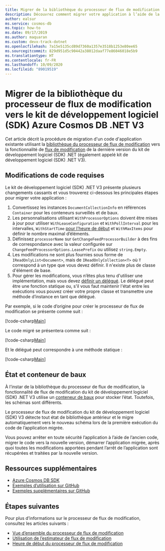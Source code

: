 ```yaml
---
title: Migrer de la bibliothèque du processeur de flux de modification vers le kit de développement logiciel (SDK) Azure Cosmos DB .NET V3
description: Découvrez comment migrer votre application à l’aide de la bibliothèque du processeur de flux de modification vers le kit de développement logiciel (SDK) Azure Cosmos DB V3
author: ealsur
ms.service: cosmos-db
ms.topic: how-to
ms.date: 09/17/2019
ms.author: maquaran
ms.custom: devx-track-dotnet
ms.openlocfilehash: 7a15e5135cd89d7360a1357e3518b1253e80ee65
ms.sourcegitcommit: 829d951d5c90442a38012daaf77e86046018e5b9
ms.translationtype: HT
ms.contentlocale: fr-FR
ms.lasthandoff: 10/09/2020
ms.locfileid: "89019519"
---
```

# <a name="migrate-from-the-change-feed-processor-library-to-the-azure-cosmos-db-net-v3-sdk"></a>Migrer de la bibliothèque du processeur de flux de modification vers le kit de développement logiciel (SDK) Azure Cosmos DB .NET V3

Cet article décrit la procédure de migration d'un code d'application existante utilisant la [bibliothèque du processeur de flux de modification](https://github.com/Azure/azure-documentdb-changefeedprocessor-dotnet) vers la fonctionnalité de [flux de modification](change-feed.md) de la dernière version du kit de développement logiciel (SDK) .NET (également appelé kit de développement logiciel (SDK) .NET V3).

## <a name="required-code-changes"></a>Modifications de code requises

Le kit de développement logiciel (SDK) .NET V3 présente plusieurs changements cassants et vous trouverez ci-dessous les principales étapes pour migrer votre application :

1. Convertissez les instances `DocumentCollectionInfo` en références `Container` pour les conteneurs surveillés et de baux.
1. Les personnalisations utilisant `WithProcessorOptions` doivent être mises à jour pour utiliser `WithLeaseConfiguration` et `WithPollInterval` pour les intervalles, `WithStartTime` [pour l'heure de début](how-to-configure-change-feed-start-time.md) et `WithMaxItems` pour définir le nombre maximal d’éléments.
1. Définissez `processorName` sur `GetChangeFeedProcessorBuilder` à des fins de correspondance avec la valeur configurée sur `ChangeFeedProcessorOptions.LeasePrefix` ou utilisez `string.Empty`.
1. Les modifications ne sont plus fournies sous forme de `IReadOnlyList<Document>`, mais de `IReadOnlyCollection<T>` où `T` correspond à un type que vous devez définir. Il n'existe plus de classe d'élément de base.
1. Pour gérer les modifications, vous n’êtes plus tenu d'utiliser une implémentation, mais vous devez [définir un délégué](change-feed-processor.md#implementing-the-change-feed-processor). Le délégué peut être une fonction statique ou, s'il vous faut maintenir l'état entre les exécutions vous pouvez créer votre propre classe et transmettre une méthode d’instance en tant que délégué.

Par exemple, si le code d’origine pour créer le processeur de flux de modification se présente comme suit :

[!code-csharp[Main](~/samples-cosmosdb-dotnet-v3/Microsoft.Azure.Cosmos.Samples/Usage/ChangeFeed/Program.cs?name=ChangeFeedProcessorLibrary)]

Le code migré se présentera comme suit :

[!code-csharp[Main](~/samples-cosmosdb-dotnet-v3/Microsoft.Azure.Cosmos.Samples/Usage/ChangeFeed/Program.cs?name=ChangeFeedProcessorMigrated)]

Et le délégué peut correspondre à une méthode statique :

[!code-csharp[Main](~/samples-cosmosdb-dotnet-v3/Microsoft.Azure.Cosmos.Samples/Usage/ChangeFeed/Program.cs?name=Delegate)]

## <a name="state-and-lease-container"></a>État et conteneur de baux

À l’instar de la bibliothèque du processeur de flux de modification, la fonctionnalité de flux de modification du kit de développement logiciel (SDK) .NET V3 utilise un [conteneur de baux](change-feed-processor.md#components-of-the-change-feed-processor) pour stocker l’état. Toutefois, les schémas sont différents.

Le processeur de flux de modification du kit de développement logiciel (SDK) V3 détecte tout état de bibliothèque antérieur et le migre automatiquement vers le nouveau schéma lors de la première exécution du code de l’application migrée. 

Vous pouvez arrêter en toute sécurité l’application à l’aide de l’ancien code, migrer le code vers la nouvelle version, démarrer l’application migrée, après quoi toutes les modifications apportées pendant l’arrêt de l’application sont récupérées et traitées par la nouvelle version.

## <a name="additional-resources"></a>Ressources supplémentaires

* [Azure Cosmos DB SDK](sql-api-sdk-dotnet.md)
* [Exemples d’utilisation sur GitHub](https://github.com/Azure/azure-cosmos-dotnet-v3/tree/master/Microsoft.Azure.Cosmos.Samples/Usage/ChangeFeed)
* [Exemples supplémentaires sur GitHub](https://github.com/Azure-Samples/cosmos-dotnet-change-feed-processor)

## <a name="next-steps"></a>Étapes suivantes

Pour plus d’informations sur le processeur de flux de modification, consultez les articles suivants :

* [Vue d’ensemble du processeur de flux de modification](change-feed-processor.md)
* [Utilisation de l’estimateur de flux de modification](how-to-use-change-feed-estimator.md)
* [Heure de début du processeur de flux de modification](how-to-configure-change-feed-start-time.md)
